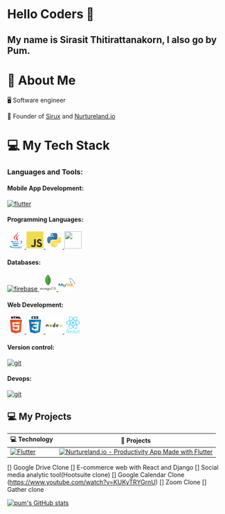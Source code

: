 # Hello Coders 👋

## My name is Sirasit Thitirattanakorn, I also go by Pum. 

# 📖 About Me

<p> 🖥  Software engineer</p>
<p> 💼  Founder of <a  target="_blank" href="https://www.siruxsolutions.com/">Sirux</a>  and <a target="_blank" href="https://nurtureland.io/">Nurtureland.io</a> </p>

# 💻 My Tech Stack

<h3 align="left">Languages and Tools:</h3>
<h4 aligh="left">Mobile App Development:</h4>
<p align="left"> 
<a href="https://flutter.dev" target="_blank"> <img src="https://www.vectorlogo.zone/logos/flutterio/flutterio-icon.svg" alt="flutter" width="40" height="40"/> </a> 
<h4 aligh="left">Programming Languages:</h4>
<a href="https://www.java.com" target="_blank"> <img src="https://raw.githubusercontent.com/devicons/devicon/master/icons/java/java-original.svg" alt="java" width="40" height="40"/> </a>
<a href="https://developer.mozilla.org/en-US/docs/Web/JavaScript" target="_blank"> <img src="https://raw.githubusercontent.com/devicons/devicon/master/icons/javascript/javascript-original.svg" alt="javascript" width="40" height="40"/> </a>
<a href="https://www.python.org" target="_blank"> <img src="https://raw.githubusercontent.com/devicons/devicon/master/icons/python/python-original.svg" alt="python" width="40" height="40"/> </a> 
<a href="https://dart.dev/" target="_blank"> 
<img src="https://cdn.jsdelivr.net/gh/devicons/devicon/icons/dart/dart-original.svg" width="40" height="40" /> 
</a> 

<h4 aligh="left">Databases:</h4>
<a href="https://firebase.google.com/" target="_blank"> <img src="https://www.vectorlogo.zone/logos/firebase/firebase-icon.svg" alt="firebase" width="40" height="40"/> </a> 
<a href="https://www.mongodb.com/" target="_blank"> <img src="https://raw.githubusercontent.com/devicons/devicon/master/icons/mongodb/mongodb-original-wordmark.svg" alt="mongodb" width="40" height="40"/> </a> 
<a href="https://www.mysql.com/" target="_blank"> <img src="https://raw.githubusercontent.com/devicons/devicon/master/icons/mysql/mysql-original-wordmark.svg" alt="mysql" width="40" height="40"/> </a> 

<h4 aligh="left">Web Development:</h4>
<a href="https://www.w3.org/html/" target="_blank"> <img src="https://raw.githubusercontent.com/devicons/devicon/master/icons/html5/html5-original-wordmark.svg" alt="html5" width="40" height="40"/> </a>
<a href="https://www.w3schools.com/css/" target="_blank"> <img src="https://raw.githubusercontent.com/devicons/devicon/master/icons/css3/css3-original-wordmark.svg" alt="css3" width="40" height="40"/> </a>
<a href="https://nodejs.org" target="_blank"> <img src="https://raw.githubusercontent.com/devicons/devicon/master/icons/nodejs/nodejs-original-wordmark.svg" alt="nodejs" width="40" height="40"/> </a> 
<a href="https://reactjs.org/" target="_blank"> <img src="https://raw.githubusercontent.com/devicons/devicon/master/icons/react/react-original-wordmark.svg" alt="react" width="40" height="40"/> </a> 


<h4 aligh="left">Version control:</h4>
<a href="https://git-scm.com/" target="_blank"> <img src="https://www.vectorlogo.zone/logos/git-scm/git-scm-icon.svg" alt="git" width="40" height="40"/> </a> 

<h4 aligh="left">Devops:</h4>
<a href="https://git-scm.com/" target="_blank"> <img src="https://www.vectorlogo.zone/logos/git-scm/git-scm-icon.svg" alt="git" width="40" height="40"/> </a> 



## 💻 My Projects

<!-- START OF PROFILE STACK, DO NOT REMOVE -->
| 💻 **Technology** | 🚀 **Projects** |
|-|-|
| [![Flutter](https://img.shields.io/static/v1?label=&message=Flutter&color=3C78A9&logo=flutter&logoColor=FFFFFF)](https://flutter.dev) | [![Nurtureland.io - Productivity App Made with Flutter](https://img.shields.io/static/v1?label=nurtureland&message=%20&color=000605&logo=github&logoColor=white&labelColor=000605)](https://github.com/hisnameispum/nurtureland) |

<!-- END OF PROFILE STACK, DO NOT REMOVE -->
[] Google Drive Clone
[] E-commerce web with React and Django
[] Social media analytic tool(Hootsuite clone) 
[] Google Calendar Clone (https://www.youtube.com/watch?v=KUKyTRYGrnU)
[] Zoom Clone
[] Gather clone


[![pum's GitHub stats](https://github-readme-stats.vercel.app/api?username=hisnameispum)](https://github.com/anuraghazra/github-readme-stats)


<!--

**hisnameispum/hisnameispum** is a ✨ _special_ ✨ repository because its `README.md` (this file) appears on your GitHub profile.

Here are some ideas to get you started:


- 🔭 I’m currently working on ...
- 🌱 I’m currently learning ...
- 👯 I’m looking to collaborate on ...
- 🤔 I’m looking for help with ...
- 💬 Ask me about ...
- 📫 How to reach me: ...
- 😄 Pronouns: ...
- ⚡ Fun fact: ...
-->
